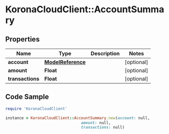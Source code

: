 # KoronaCloudClient::AccountSummary

## Properties

Name | Type | Description | Notes
------------ | ------------- | ------------- | -------------
**account** | [**ModelReference**](ModelReference.md) |  | [optional] 
**amount** | **Float** |  | [optional] 
**transactions** | **Float** |  | [optional] 

## Code Sample

```ruby
require 'KoronaCloudClient'

instance = KoronaCloudClient::AccountSummary.new(account: null,
                                 amount: null,
                                 transactions: null)
```


